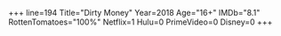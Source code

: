 +++
line=194
Title="Dirty Money"
Year=2018
Age="16+"
IMDb="8.1"
RottenTomatoes="100%"
Netflix=1
Hulu=0
PrimeVideo=0
Disney=0
+++

